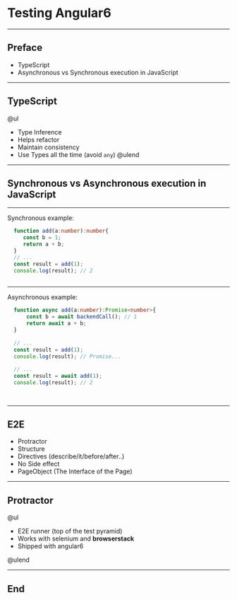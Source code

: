 
# Testing Angular6

---

## Preface

- TypeScript
- Asynchronous vs Synchronous execution in JavaScript

---

## TypeScript
 
@ul
  - Type Inference
  - Helps refactor
  - Maintain consistency
  - Use Types all the time (avoid ```any```)
@ulend

---
## Synchronous vs Asynchronous execution in JavaScript

---
Synchronous example:


```TypeScript 
  function add(a:number):number{
     const b = 1;
     return a + b;
  }
  // ... 
  const result = add(1);
  console.log(result); // 2
  
```
---
Asynchronous example:

```TypeScript
  function async add(a:number):Promise<number>{
      const b = await backendCall(); // 1
      return await a + b;
  }
  
  // ... 
  const result = add(1);
  console.log(result); // Promise... 
  
  // ... 
  const result = await add(1);
  console.log(result); // 2
  
  
```

---



## E2E

- Protractor
- Structure
- Directives (describe/it/before/after..)
- No Side effect
- PageObject (The Interface of the Page)

---

## Protractor

@ul

- E2E runner (top of the test pyramid)
- Works with selenium and **browserstack**
- Shipped with angular6

@ulend




---

## End
